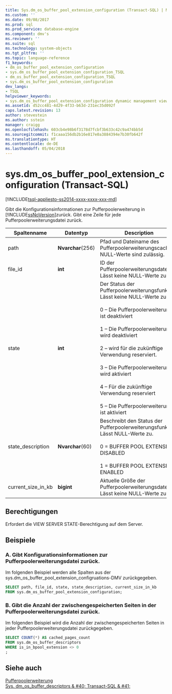 ```yaml
---
title: Sys.dm_os_buffer_pool_extension_configuration (Transact-SQL) | Microsoft Docs
ms.custom: ''
ms.date: 09/08/2017
ms.prod: sql
ms.prod_service: database-engine
ms.component: dmv's
ms.reviewer: ''
ms.suite: sql
ms.technology: system-objects
ms.tgt_pltfrm: ''
ms.topic: language-reference
f1_keywords:
- dm_os_buffer_pool_extension_configuration
- sys.dm_os_buffer_pool_extension_configuration_TSQL
- dm_os_buffer_pool_extension_configuration_TSQL
- sys.dm_os_buffer_pool_extension_configuration
dev_langs:
- TSQL
helpviewer_keywords:
- sys.dm_os_buffer_pool_extension_configuration dynamic management view
ms.assetid: d52cc481-4d29-4f33-b63d-231ec35d092f
caps.latest.revision: 13
author: stevestein
ms.author: sstein
manager: craigg
ms.openlocfilehash: 603cb4e98b6f3178d7fcbf3b633c42c9a474bb5d
ms.sourcegitcommit: f1caaa156db2b16e817e0a3884394e7b30fb642f
ms.translationtype: HT
ms.contentlocale: de-DE
ms.lasthandoff: 05/04/2018
---
```

# <a name="sysdmosbufferpoolextensionconfiguration-transact-sql"></a>sys.dm_os_buffer_pool_extension_configuration (Transact-SQL)
[!INCLUDE[tsql-appliesto-ss2014-xxxx-xxxx-xxx-md](../../includes/tsql-appliesto-ss2014-xxxx-xxxx-xxx-md.md)]

  Gibt die Konfigurationsinformationen zur Pufferpoolerweiterung in [!INCLUDE[ssNoVersion](../../includes/ssnoversion-md.md)]zurück. Gibt eine Zeile für jede Pufferpoolerweiterungsdatei zurück.  
  

  
|Spaltenname|Datentyp|Description|  
|-----------------|---------------|-----------------|  
|path|**Nvarchar**(256)|Pfad und Dateiname des Pufferpoolerweiterungscaches. NULL-Werte sind zulässig.|  
|file_id|**int**|ID der Pufferpoolerweiterungsdatei. Lässt keine NULL-Werte zu.|  
|state|**int**|Der Status der Pufferpoolerweiterungsfunktion. Lässt keine NULL-Werte zu.<br /><br /> 0 – Die Pufferpoolerweiterung ist deaktiviert<br /><br /> 1 – Die Pufferpoolerweiterung wird deaktiviert<br /><br /> 2 – wird für die zukünftige Verwendung reserviert.<br /><br /> 3 – Die Pufferpoolerweiterung wird aktiviert<br /><br /> 4 – Für die zukünftige Verwendung reserviert<br /><br /> 5 – Die Pufferpoolerweiterung ist aktiviert|  
|state_description|**Nvarchar**(60)|Beschreibt den Status der Pufferpoolerweiterungsfunktion. Lässt NULL-Werte zu.<br /><br /> 0 = BUFFER POOL EXTENSION DISABLED<br /><br /> 1 = BUFFER POOL EXTENSION ENABLED|  
|current_size_in_kb|**bigint**|Aktuelle Größe der Pufferpoolerweiterungsdatei. Lässt keine NULL-Werte zu.|  
  
## <a name="permissions"></a>Berechtigungen  
 Erfordert die VIEW SERVER STATE-Berechtigung auf dem Server.  
  
## <a name="examples"></a>Beispiele  
  
### <a name="a-returning-configuration-buffer-pool-extension-information"></a>A. Gibt Konfigurationsinformationen zur Pufferpoolerweiterungsdatei zurück.  
 Im folgenden Beispiel werden alle Spalten aus der sys.dm_os_buffer_pool_extension_configruations-DMV zurückgegeben.  
  
```sql  
SELECT path, file_id, state, state_description, current_size_in_kb  
FROM sys.dm_os_buffer_pool_extension_configuration;  
```  
  
### <a name="b-returning-the-number-of-cached-pages-in-the-buffer-pool-extension-file"></a>B. Gibt die Anzahl der zwischengespeicherten Seiten in der Pufferpoolerweiterungsdatei zurück.  
 Im folgenden Beispiel wird die Anzahl der zwischengespeicherten Seiten in jeder Pufferpoolerweiterungsdatei zurückgegeben.  
  
```sql  
SELECT COUNT(*) AS cached_pages_count  
FROM sys.dm_os_buffer_descriptors  
WHERE is_in_bpool_extension <> 0  
;  
```  
  
## <a name="see-also"></a>Siehe auch  
 [Pufferpoolerweiterung](../../database-engine/configure-windows/buffer-pool-extension.md)   
 [Sys. dm_os_buffer_descriptors & #40; Transact-SQL & #41;](../../relational-databases/system-dynamic-management-views/sys-dm-os-buffer-descriptors-transact-sql.md)  
  
  
